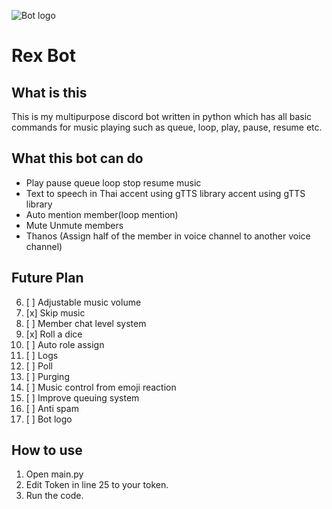 ![Bot logo](https://cdn.discordapp.com/emojis/761257886755323904.png) 

# Rex Bot

## What is this 
This is my multipurpose discord bot written in python which has all basic commands for music playing such as queue, loop, play, pause, resume etc.
## What this bot can do 

 - Play pause queue loop stop resume music  
 - Text to speech in Thai accent using gTTS library  accent using gTTS  library
 - Auto mention member(loop mention)   
 - Mute Unmute members
 - Thanos (Assign half of the member in voice channel to another voice channel)
    
 ## Future Plan
 
 6. [ ] Adjustable music volume
 7. [x] Skip music
 8. [ ] Member chat level system
 9. [x] Roll a dice
 10. [ ] Auto role assign
 11. [ ] Logs
 12. [ ] Poll
 13. [ ]  Purging
 14. [ ] Music control from emoji reaction
 15. [ ] Improve queuing system
 16. [ ] Anti spam
 17. [ ] Bot logo
 
## How to use
 1. Open main.py
 2. Edit Token in line 25 to your token.
 3. Run the code.
 
